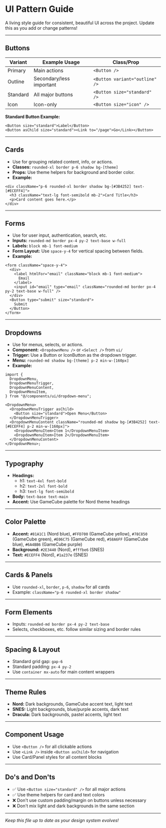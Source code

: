 # UI Pattern Guide

A living style guide for consistent, beautiful UI across the project. Update this as you add or change patterns!

---

## Buttons

| Variant  | Example Usage            | Class/Prop                     |
| -------- | ------------------------ | ------------------------------ |
| Primary  | Main actions             | `<Button />`                   |
| Outline  | Secondary/less important | `<Button variant="outline" />` |
| Standard | All major buttons        | `<Button size="standard" />`   |
| Icon     | Icon-only                | `<Button size="icon" />`       |

**Standard Button Example:**

```tsx
<Button size="standard">Label</Button>
<Button asChild size="standard"><Link to="/page">Go</Link></Button>
```

---

## Cards

- Use for grouping related content, info, or actions.
- **Classes:** `rounded-xl border p-6 shadow bg-[theme]`
- **Props:** Use theme helpers for background and border color.
- **Example:**

```tsx
<div className="p-6 rounded-xl border shadow bg-[#3B4252] text-[#ECEFF4]">
  <h3 className="text-lg font-semibold mb-2">Card Title</h3>
  <p>Card content goes here.</p>
</div>
```

---

## Forms

- Use for user input, authentication, search, etc.
- **Inputs:** `rounded-md border px-4 py-2 text-base w-full`
- **Labels:** `block mb-1 font-medium`
- **Form Layout:** Use `space-y-4` for vertical spacing between fields.
- **Example:**

```tsx
<form className="space-y-4">
  <div>
    <label htmlFor="email" className="block mb-1 font-medium">
      Email
    </label>
    <input id="email" type="email" className="rounded-md border px-4 py-2 text-base w-full" />
  </div>
  <Button type="submit" size="standard">
    Submit
  </Button>
</form>
```

---

## Dropdowns

- Use for menus, selects, or actions.
- **Component:** `<DropdownMenu />` or `<Select />` from `ui/`
- **Trigger:** Use a Button or IconButton as the dropdown trigger.
- **Menu:** `rounded-md shadow bg-[theme] p-2 min-w-[160px]`
- **Example:**

```tsx
import {
  DropdownMenu,
  DropdownMenuTrigger,
  DropdownMenuContent,
  DropdownMenuItem,
} from "@/components/ui/dropdown-menu";

<DropdownMenu>
  <DropdownMenuTrigger asChild>
    <Button size="standard">Open Menu</Button>
  </DropdownMenuTrigger>
  <DropdownMenuContent className="rounded-md shadow bg-[#3B4252] text-[#ECEFF4] p-2 min-w-[160px]">
    <DropdownMenuItem>Item 1</DropdownMenuItem>
    <DropdownMenuItem>Item 2</DropdownMenuItem>
  </DropdownMenuContent>
</DropdownMenu>;
```

---

## Typography

- **Headings:**
  - h1: `text-4xl font-bold`
  - h2: `text-2xl font-bold`
  - h3: `text-lg font-semibold`
- **Body:** `text-base text-main`
- **Accent:** Use GameCube palette for Nord theme headings

---

## Color Palette

- **Accent:** `#81A1C1` (Nord blue), `#FFD700` (GameCube yellow), `#78C850` (GameCube green), `#E06C75` (GameCube red), `#58A6FF` (GameCube blue), `#6A4BB6` (GameCube purple)
- **Background:** `#2E3440` (Nord), `#fffbe6` (SNES)
- **Text:** `#ECEFF4` (Nord), `#1a237e` (SNES)

---

## Cards & Panels

- Use `rounded-xl`, `border`, `p-6`, `shadow` for all cards
- Example: `className="p-6 rounded-xl border shadow"`

---

## Form Elements

- Inputs: `rounded-md border px-4 py-2 text-base`
- Selects, checkboxes, etc. follow similar sizing and border rules

---

## Spacing & Layout

- Standard grid gap: `gap-6`
- Standard padding: `px-4 py-2`
- Use `container mx-auto` for main content wrappers

---

## Theme Rules

- **Nord:** Dark backgrounds, GameCube accent text, light text
- **SNES:** Light backgrounds, blue/purple accents, dark text
- **Dracula:** Dark backgrounds, pastel accents, light text

---

## Component Usage

- Use `<Button />` for all clickable actions
- Use `<Link />` inside `<Button asChild>` for navigation
- Use Card/Panel styles for all content blocks

---

## Do's and Don'ts

- ✅ Use `<Button size="standard" />` for all major actions
- ✅ Use theme helpers for card and text colors
- ❌ Don't use custom padding/margin on buttons unless necessary
- ❌ Don't mix light and dark backgrounds in the same section

---

_Keep this file up to date as your design system evolves!_
